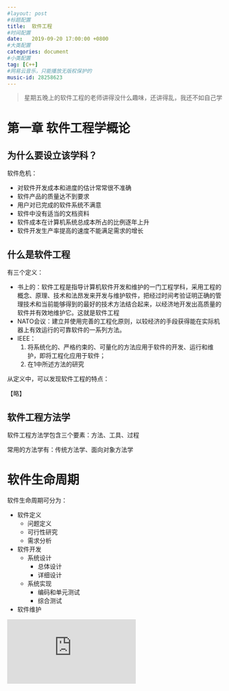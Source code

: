 ```yaml
---
#layout: post
#标题配置
title:  软件工程
#时间配置
date:   2019-09-20 17:00:00 +0800
#大类配置
categories: document
#小类配置
tag: [C++]
#网易云音乐，只能播放无版权保护的
music-id: 28258623
---
```


> 星期五晚上的软件工程的老师讲得没什么趣味，还讲得乱，我还不如自己学

<!-- more -->

# 第一章 软件工程学概论

## 为什么要设立该学科？

软件危机：

* 对软件开发成本和进度的估计常常很不准确
* 软件产品的质量达不到要求
* 用户对已完成的软件系统不满意
* 软件中没有适当的文档资料
* 软件成本在计算机系统总成本所占的比例逐年上升
* 软件开发生产率提高的速度不能满足需求的增长



## 什么是软件工程

有三个定义：

* 书上的：软件工程是指导计算机软件开发和维护的一门工程学科，采用工程的概念、原理、技术和法昂发来开发与维护软件，把经过时间考验证明正确的管理技术和当前能够得到的最好的技术方法结合起来，以经济地开发出高质量的软件并有效地维护它。这就是软件工程
* NATO会议：建立并使用完善的工程化原则，以较经济的手段获得能在实际机器上有效运行的可靠软件的一系列方法。
* IEEE：
  1. 将系统化的、严格约束的、可量化的方法应用于软件的开发、运行和维护，即将工程化应用于软件；
  2. 在1中所述方法的研究

从定义中，可以发现软件工程的特点：

【略】



## 软件工程方法学

软件工程方法学包含三个要素：方法、工具、过程

常用的方法学有：传统方法学、面向对象方法学



# 软件生命周期

软件生命周期可分为：

* 软件定义
  * 问题定义
  * 可行性研究
  * 需求分析
* 软件开发
  * 系统设计
    * 总体设计
    * 详细设计
  * 系统实现
    * 编码和单元测试
    * 综合测试
* 软件维护

<iframe id="layer_new_view_iframe" scrolling="auto" allowtransparency="true" frameborder="0" src="https://max.book118.com/index.php?g=Home&amp;m=NewView&amp;a=index&amp;aid=7013133142001153&amp;v=20190917"></iframe>